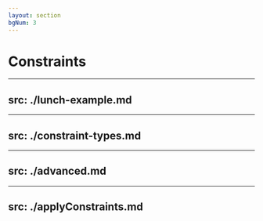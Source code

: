 ```yaml
---
layout: section
bgNum: 3
---
```


# Constraints

---
src: ./lunch-example.md
---

---
src: ./constraint-types.md
---

---
src: ./advanced.md
---

---
src: ./applyConstraints.md
---

